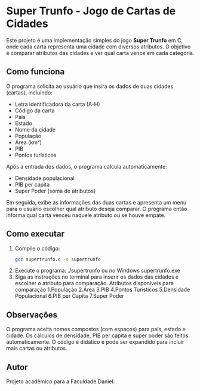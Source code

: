 # Super Trunfo - Jogo de Cartas de Cidades

Este projeto é uma implementação simples do jogo **Super Trunfo** em C, onde cada carta representa uma cidade com diversos atributos. O objetivo é comparar atributos das cidades e ver qual carta vence em cada categoria.

## Como funciona

O programa solicita ao usuário que insira os dados de duas cidades (cartas), incluindo:

- Letra identificadora da carta (A-H)
- Código da carta
- País
- Estado
- Nome da cidade
- População
- Área (km²)
- PIB
- Pontos turísticos

Após a entrada dos dados, o programa calcula automaticamente:
- Densidade populacional
- PIB per capita
- Super Poder (soma de atributos)

Em seguida, exibe as informações das duas cartas e apresenta um menu para o usuário escolher qual atributo deseja comparar. O programa então informa qual carta venceu naquele atributo ou se houve empate.

## Como executar

1. Compile o código:
   ```sh
   gcc supertrunfo.c -o supertrunfo
2. Execute o programa:
    ./supertrunfo
    ou no Windows
    supertrunfo.exe
3. Siga as instruções no terminal para inserir os dados das cidades e escolher o atributo para comparação.
Atributos disponíveis para comparação
    1.População
    2.Área
    3.PIB
    4.Pontos Turísticos
    5.Densidade Populacional
    6.PIB per Capita
    7.Super Poder
## Observações
O programa aceita nomes compostos (com espaços) para país, estado e cidade.
Os cálculos de densidade, PIB per capita e super poder são feitos automaticamente.
O código é didático e pode ser expandido para incluir mais cartas ou atributos.
## Autor
Projeto acadêmico para a Faculdade Daniel.